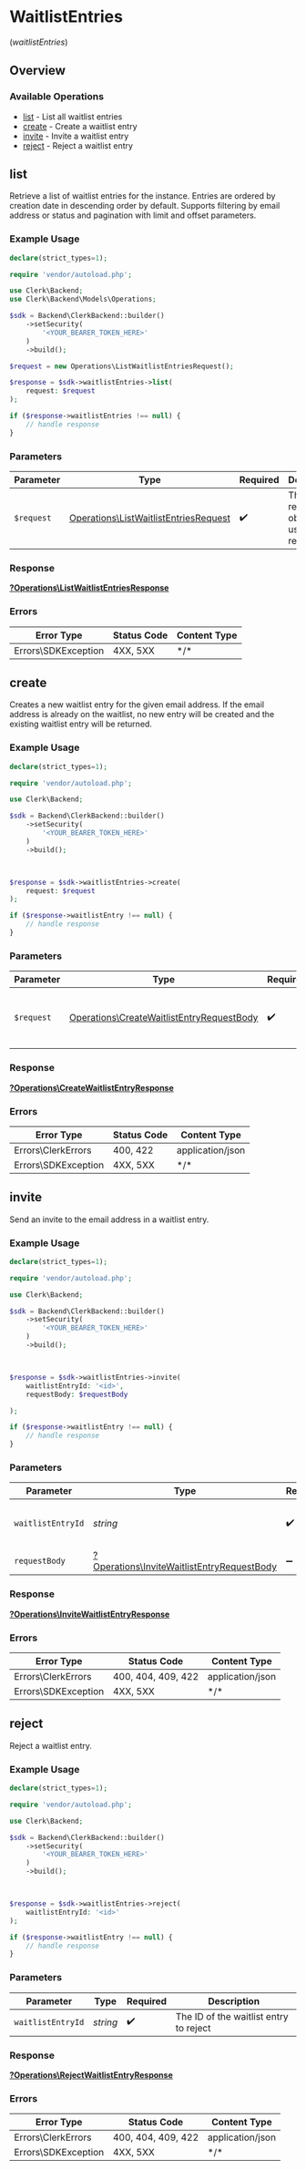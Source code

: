 # WaitlistEntries
(*waitlistEntries*)

## Overview

### Available Operations

* [list](#list) - List all waitlist entries
* [create](#create) - Create a waitlist entry
* [invite](#invite) - Invite a waitlist entry
* [reject](#reject) - Reject a waitlist entry

## list

Retrieve a list of waitlist entries for the instance.
Entries are ordered by creation date in descending order by default.
Supports filtering by email address or status and pagination with limit and offset parameters.

### Example Usage

<!-- UsageSnippet language="php" operationID="ListWaitlistEntries" method="get" path="/waitlist_entries" -->
```php
declare(strict_types=1);

require 'vendor/autoload.php';

use Clerk\Backend;
use Clerk\Backend\Models\Operations;

$sdk = Backend\ClerkBackend::builder()
    ->setSecurity(
        '<YOUR_BEARER_TOKEN_HERE>'
    )
    ->build();

$request = new Operations\ListWaitlistEntriesRequest();

$response = $sdk->waitlistEntries->list(
    request: $request
);

if ($response->waitlistEntries !== null) {
    // handle response
}
```

### Parameters

| Parameter                                                                                      | Type                                                                                           | Required                                                                                       | Description                                                                                    |
| ---------------------------------------------------------------------------------------------- | ---------------------------------------------------------------------------------------------- | ---------------------------------------------------------------------------------------------- | ---------------------------------------------------------------------------------------------- |
| `$request`                                                                                     | [Operations\ListWaitlistEntriesRequest](../../Models/Operations/ListWaitlistEntriesRequest.md) | :heavy_check_mark:                                                                             | The request object to use for the request.                                                     |

### Response

**[?Operations\ListWaitlistEntriesResponse](../../Models/Operations/ListWaitlistEntriesResponse.md)**

### Errors

| Error Type          | Status Code         | Content Type        |
| ------------------- | ------------------- | ------------------- |
| Errors\SDKException | 4XX, 5XX            | \*/\*               |

## create

Creates a new waitlist entry for the given email address.
If the email address is already on the waitlist, no new entry will be created and the existing waitlist entry will be returned.

### Example Usage

<!-- UsageSnippet language="php" operationID="CreateWaitlistEntry" method="post" path="/waitlist_entries" -->
```php
declare(strict_types=1);

require 'vendor/autoload.php';

use Clerk\Backend;

$sdk = Backend\ClerkBackend::builder()
    ->setSecurity(
        '<YOUR_BEARER_TOKEN_HERE>'
    )
    ->build();



$response = $sdk->waitlistEntries->create(
    request: $request
);

if ($response->waitlistEntry !== null) {
    // handle response
}
```

### Parameters

| Parameter                                                                                              | Type                                                                                                   | Required                                                                                               | Description                                                                                            |
| ------------------------------------------------------------------------------------------------------ | ------------------------------------------------------------------------------------------------------ | ------------------------------------------------------------------------------------------------------ | ------------------------------------------------------------------------------------------------------ |
| `$request`                                                                                             | [Operations\CreateWaitlistEntryRequestBody](../../Models/Operations/CreateWaitlistEntryRequestBody.md) | :heavy_check_mark:                                                                                     | The request object to use for the request.                                                             |

### Response

**[?Operations\CreateWaitlistEntryResponse](../../Models/Operations/CreateWaitlistEntryResponse.md)**

### Errors

| Error Type          | Status Code         | Content Type        |
| ------------------- | ------------------- | ------------------- |
| Errors\ClerkErrors  | 400, 422            | application/json    |
| Errors\SDKException | 4XX, 5XX            | \*/\*               |

## invite

Send an invite to the email address in a waitlist entry.

### Example Usage

<!-- UsageSnippet language="php" operationID="InviteWaitlistEntry" method="post" path="/waitlist_entries/{waitlist_entry_id}/invite" -->
```php
declare(strict_types=1);

require 'vendor/autoload.php';

use Clerk\Backend;

$sdk = Backend\ClerkBackend::builder()
    ->setSecurity(
        '<YOUR_BEARER_TOKEN_HERE>'
    )
    ->build();



$response = $sdk->waitlistEntries->invite(
    waitlistEntryId: '<id>',
    requestBody: $requestBody

);

if ($response->waitlistEntry !== null) {
    // handle response
}
```

### Parameters

| Parameter                                                                                               | Type                                                                                                    | Required                                                                                                | Description                                                                                             |
| ------------------------------------------------------------------------------------------------------- | ------------------------------------------------------------------------------------------------------- | ------------------------------------------------------------------------------------------------------- | ------------------------------------------------------------------------------------------------------- |
| `waitlistEntryId`                                                                                       | *string*                                                                                                | :heavy_check_mark:                                                                                      | The ID of the waitlist entry to invite                                                                  |
| `requestBody`                                                                                           | [?Operations\InviteWaitlistEntryRequestBody](../../Models/Operations/InviteWaitlistEntryRequestBody.md) | :heavy_minus_sign:                                                                                      | N/A                                                                                                     |

### Response

**[?Operations\InviteWaitlistEntryResponse](../../Models/Operations/InviteWaitlistEntryResponse.md)**

### Errors

| Error Type          | Status Code         | Content Type        |
| ------------------- | ------------------- | ------------------- |
| Errors\ClerkErrors  | 400, 404, 409, 422  | application/json    |
| Errors\SDKException | 4XX, 5XX            | \*/\*               |

## reject

Reject a waitlist entry.

### Example Usage

<!-- UsageSnippet language="php" operationID="RejectWaitlistEntry" method="post" path="/waitlist_entries/{waitlist_entry_id}/reject" -->
```php
declare(strict_types=1);

require 'vendor/autoload.php';

use Clerk\Backend;

$sdk = Backend\ClerkBackend::builder()
    ->setSecurity(
        '<YOUR_BEARER_TOKEN_HERE>'
    )
    ->build();



$response = $sdk->waitlistEntries->reject(
    waitlistEntryId: '<id>'
);

if ($response->waitlistEntry !== null) {
    // handle response
}
```

### Parameters

| Parameter                              | Type                                   | Required                               | Description                            |
| -------------------------------------- | -------------------------------------- | -------------------------------------- | -------------------------------------- |
| `waitlistEntryId`                      | *string*                               | :heavy_check_mark:                     | The ID of the waitlist entry to reject |

### Response

**[?Operations\RejectWaitlistEntryResponse](../../Models/Operations/RejectWaitlistEntryResponse.md)**

### Errors

| Error Type          | Status Code         | Content Type        |
| ------------------- | ------------------- | ------------------- |
| Errors\ClerkErrors  | 400, 404, 409, 422  | application/json    |
| Errors\SDKException | 4XX, 5XX            | \*/\*               |